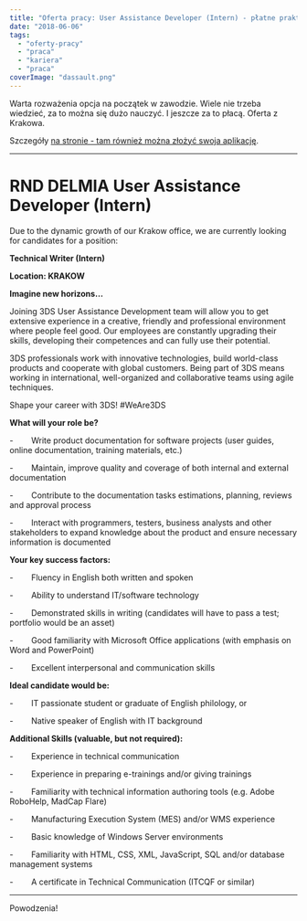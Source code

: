 ```yaml
---
title: "Oferta pracy: User Assistance Developer (Intern) - płatne praktyki"
date: "2018-06-06"
tags:
  - "oferty-pracy"
  - "praca"
  - "kariera"
  - "praca"
coverImage: "dassault.png"
---
```


Warta rozważenia opcja na początek w zawodzie. Wiele nie trzeba wiedzieć, za to
można się dużo nauczyć. I jeszcze za to płacą. Oferta z Krakowa.

Szczegóły
[na stronie - tam również można złożyć swoja aplikację](https://careers.3ds.com/jobs/503451/).

---

# RND DELMIA User Assistance Developer (Intern)

Due to the dynamic growth of our Krakow office, we are currently looking for
candidates for a position:

**Technical Writer (Intern)**

**Location: KRAKOW**

**Imagine new horizons…**

Joining 3DS User Assistance Development team will allow you to get extensive
experience in a creative, friendly and professional environment where people
feel good. Our employees are constantly upgrading their skills, developing their
competences and can fully use their potential.

3DS professionals work with innovative technologies, build world-class products
and cooperate with global customers. Being part of 3DS means working in
international, well-organized and collaborative teams using agile techniques.

Shape your career with 3DS! #WeAre3DS

**What will your role be?**

\-        Write product documentation for software projects (user guides, online
documentation, training materials, etc.)

\-        Maintain, improve quality and coverage of both internal and external
documentation

\-        Contribute to the documentation tasks estimations, planning, reviews
and approval process

\-        Interact with programmers, testers, business analysts and other
stakeholders to expand knowledge about the product and ensure necessary
information is documented

**Your key success factors:**

\-        Fluency in English both written and spoken

\-        Ability to understand IT/software technology

\-        Demonstrated skills in writing (candidates will have to pass a test;
portfolio would be an asset)

\-        Good familiarity with Microsoft Office applications (with emphasis on
Word and PowerPoint)

\-        Excellent interpersonal and communication skills

**Ideal candidate would be:**

\-        IT passionate student or graduate of English philology, or

\-        Native speaker of English with IT background

**Additional Skills (valuable, but not required):**

\-        Experience in technical communication

\-        Experience in preparing e-trainings and/or giving trainings

\-        Familiarity with technical information authoring tools (e.g. Adobe
RoboHelp, MadCap Flare)

\-        Manufacturing Execution System (MES) and/or WMS experience

\-        Basic knowledge of Windows Server environments

\-        Familiarity with HTML, CSS, XML, JavaScript, SQL and/or database
management systems

\-        A certificate in Technical Communication (ITCQF or similar)

---

Powodzenia!
